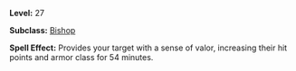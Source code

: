 <!-- TITLE: Spell: Valorous -->
<!-- SUBTITLE:  -->

**Level:** 27

**Subclass:** [Bishop](bishop)

**Spell Effect:** Provides your target with a sense of valor, increasing their hit points and armor class for 54 minutes.